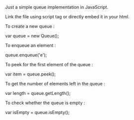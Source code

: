 Just a simple queue implementation in JavaScript.

Link the file using script tag or directly embed it in your html.

To create a new queue :

var queue = new Queue();

To enqueue an element :

queue.enqueue('e');

To peek for the first element of the queue :

var item = queue.peek();

To get the number of elements left in the queue :

var length = queue.getLength();

To check whether the queue is empty : 

var isEmpty = queue.isEmpty();
